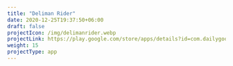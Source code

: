 ```yaml
---
title: "Deliman Rider"
date: 2020-12-25T19:37:50+06:00
draft: false
projectIcon: /img/delimanrider.webp
projectLink: https://play.google.com/store/apps/details?id=com.dailygoods.delimanrider
weight: 15
projectType: app
---
```


